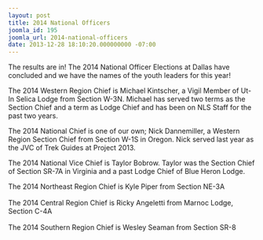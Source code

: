 ```yaml
---
layout: post
title: 2014 National Officers
joomla_id: 195
joomla_url: 2014-national-officers
date: 2013-12-28 18:10:20.000000000 -07:00
---
```

<p>The results are in! The 2014 National Officer Elections at Dallas have concluded and we have the names of the youth leaders for this year!&nbsp;</p>
<p>The 2014 Western Region Chief is Michael Kintscher, a Vigil Member of Ut-In Selica Lodge from Section W-3N. Michael has served two terms as the Section Chief and a term as Lodge Chief and has been on NLS Staff for the past two years.</p>
<p>The 2014 National Chief is one of our own; Nick Dannemiller, a Western Region Section Chief from Section W-1S in Oregon. Nick served last year as the JVC of Trek Guides at Project 2013.&nbsp;</p>
<p>The 2014 National Vice Chief is Taylor Bobrow. Taylor was the Section Chief of Section SR-7A in Virginia and a past Lodge Chief of Blue Heron Lodge.&nbsp;</p>
<p>The 2014 Northeast Region Chief is Kyle Piper from Section NE-3A<span class="text_exposed_show" style="display: inline; color: #333333; font-family: 'lucida grande', tahoma, verdana, arial, sans-serif; font-size: 13px; line-height: 18px;"><br /></span>
</p>
<p>The 2014 Central Region Chief is Ricky Angeletti from Marnoc Lodge, Section C-4A<span style="color: #333333; font-family: 'lucida grande', tahoma, verdana, arial, sans-serif; font-size: 13px; line-height: 18px;"><br /></span>
</p>
<p>The 2014 Southern Region Chief is Wesley Seaman from Section SR-8</p>

